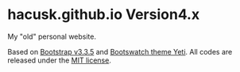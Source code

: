 # hacusk.github.io Version4.x

My "old" personal website.

Based on [Bootstrap v3.3.5](http://getbootstrap.com) and [Bootswatch theme Yeti](http://bootswatch.com/yeti/).
All codes are released under the [MIT license](https://github.com/hacusk/hacusk.github.io/blob/master/LICENSE).
